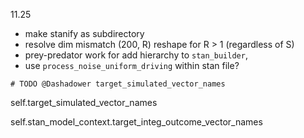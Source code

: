 11.25
- make stanify as subdirectory
- resolve dim mismatch (200, R) reshape for R > 1 (regardless of S)
- prey-predator work for add hierarchy to `stan_builder`, 
- use  `process_noise_uniform_driving` within stan file?

```
# TODO @Dashadower target_simulated_vector_names
```
self.target_simulated_vector_names

self.stan_model_context.target_integ_outcome_vector_names